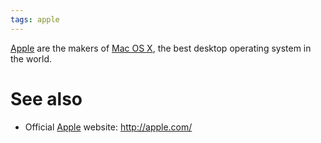 ```yaml
---
tags: apple
---
```


[Apple](/wiki/Apple) are the makers of [Mac OS X](/wiki/Mac_OS_X), the best desktop operating system in the world.

# See also

-   Official [Apple](/wiki/Apple) website: <http://apple.com/>

